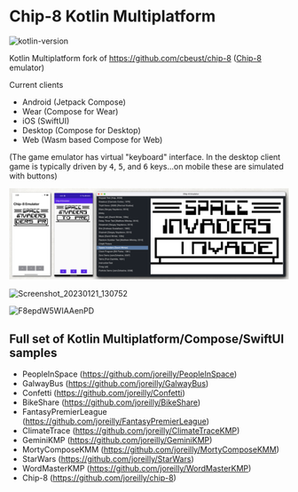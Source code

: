 # Chip-8 Kotlin Multiplatform

![kotlin-version](https://img.shields.io/badge/kotlin-2.0.0-blue?logo=kotlin)

Kotlin Multiplatform fork of https://github.com/cbeust/chip-8
([Chip-8](http://www.cs.columbia.edu/~sedwards/classes/2016/4840-spring/designs/Chip8.pdf) emulator)

Current clients
* Android (Jetpack Compose)
* Wear (Compose for Wear)
* iOS (SwiftUI)
* Desktop (Compose for Desktop)
* Web (Wasm based Compose for Web)

(The game emulator has virtual "keyboard" interface. In the desktop client game is typically driven by <kbd>4</kbd>, <kbd>5</kbd>, and <kbd>6</kbd>
keys...on mobile these are simulated with buttons)

![Screenshots](/art/screenshots.png?raw=true)

![Screenshot_20230121_130752](https://user-images.githubusercontent.com/6302/213868342-cbca8ad6-38a1-4297-9dbc-ddcdbba513c3.png)


![F8epdW5WIAAenPD](https://github.com/joreilly/chip-8/assets/6302/26313c65-acf1-42c7-8af4-34415cae201b)



## Full set of Kotlin Multiplatform/Compose/SwiftUI samples

*  PeopleInSpace (https://github.com/joreilly/PeopleInSpace)
*  GalwayBus (https://github.com/joreilly/GalwayBus)
*  Confetti (https://github.com/joreilly/Confetti)
*  BikeShare (https://github.com/joreilly/BikeShare)
*  FantasyPremierLeague (https://github.com/joreilly/FantasyPremierLeague)
*  ClimateTrace (https://github.com/joreilly/ClimateTraceKMP)
*  GeminiKMP (https://github.com/joreilly/GeminiKMP)
*  MortyComposeKMM (https://github.com/joreilly/MortyComposeKMM)
*  StarWars (https://github.com/joreilly/StarWars)
*  WordMasterKMP (https://github.com/joreilly/WordMasterKMP)
*  Chip-8 (https://github.com/joreilly/chip-8)
